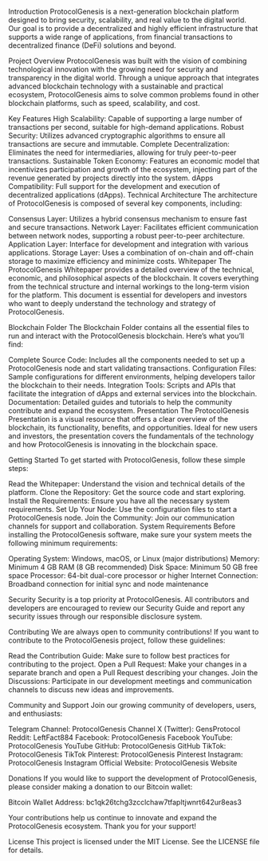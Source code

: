 Introduction
ProtocolGenesis is a next-generation blockchain platform designed to bring security, scalability, and real value to the digital world. Our goal is to provide a decentralized and highly efficient infrastructure that supports a wide range of applications, from financial transactions to decentralized finance (DeFi) solutions and beyond.

Project Overview
ProtocolGenesis was built with the vision of combining technological innovation with the growing need for security and transparency in the digital world. Through a unique approach that integrates advanced blockchain technology with a sustainable and practical ecosystem, ProtocolGenesis aims to solve common problems found in other blockchain platforms, such as speed, scalability, and cost.

Key Features
High Scalability: Capable of supporting a large number of transactions per second, suitable for high-demand applications.
Robust Security: Utilizes advanced cryptographic algorithms to ensure all transactions are secure and immutable.
Complete Decentralization: Eliminates the need for intermediaries, allowing for truly peer-to-peer transactions.
Sustainable Token Economy: Features an economic model that incentivizes participation and growth of the ecosystem, injecting part of the revenue generated by projects directly into the system.
dApps Compatibility: Full support for the development and execution of decentralized applications (dApps).
Technical Architecture
The architecture of ProtocolGenesis is composed of several key components, including:

Consensus Layer: Utilizes a hybrid consensus mechanism to ensure fast and secure transactions.
Network Layer: Facilitates efficient communication between network nodes, supporting a robust peer-to-peer architecture.
Application Layer: Interface for development and integration with various applications.
Storage Layer: Uses a combination of on-chain and off-chain storage to maximize efficiency and minimize costs.
Whitepaper
The ProtocolGenesis Whitepaper provides a detailed overview of the technical, economic, and philosophical aspects of the blockchain. It covers everything from the technical structure and internal workings to the long-term vision for the platform. This document is essential for developers and investors who want to deeply understand the technology and strategy of ProtocolGenesis.

Blockchain Folder
The Blockchain Folder contains all the essential files to run and interact with the ProtocolGenesis blockchain. Here’s what you’ll find:

Complete Source Code: Includes all the components needed to set up a ProtocolGenesis node and start validating transactions.
Configuration Files: Sample configurations for different environments, helping developers tailor the blockchain to their needs.
Integration Tools: Scripts and APIs that facilitate the integration of dApps and external services into the blockchain.
Documentation: Detailed guides and tutorials to help the community contribute and expand the ecosystem.
Presentation
The ProtocolGenesis Presentation is a visual resource that offers a clear overview of the blockchain, its functionality, benefits, and opportunities. Ideal for new users and investors, the presentation covers the fundamentals of the technology and how ProtocolGenesis is innovating in the blockchain space.

Getting Started
To get started with ProtocolGenesis, follow these simple steps:

Read the Whitepaper: Understand the vision and technical details of the platform.
Clone the Repository: Get the source code and start exploring.
Install the Requirements: Ensure you have all the necessary system requirements.
Set Up Your Node: Use the configuration files to start a ProtocolGenesis node.
Join the Community: Join our communication channels for support and collaboration.
System Requirements
Before installing the ProtocolGenesis software, make sure your system meets the following minimum requirements:

Operating System: Windows, macOS, or Linux (major distributions)
Memory: Minimum 4 GB RAM (8 GB recommended)
Disk Space: Minimum 50 GB free space
Processor: 64-bit dual-core processor or higher
Internet Connection: Broadband connection for initial sync and node maintenance

Security
Security is a top priority at ProtocolGenesis. All contributors and developers are encouraged to review our Security Guide and report any security issues through our responsible disclosure system.

Contributing
We are always open to community contributions! If you want to contribute to the ProtocolGenesis project, follow these guidelines:

Read the Contribution Guide: Make sure to follow best practices for contributing to the project.
Open a Pull Request: Make your changes in a separate branch and open a Pull Request describing your changes.
Join the Discussions: Participate in our development meetings and communication channels to discuss new ideas and improvements.

Community and Support
Join our growing community of developers, users, and enthusiasts:

Telegram Channel: ProtocolGenesis Channel
X (Twitter): GensProtocol
Reddit: LeftFact884
Facebook: ProtocolGenesis Facebook
YouTube: ProtocolGenesis YouTube
GitHub: ProtocolGenesis GitHub
TikTok: ProtocolGenesis TikTok
Pinterest: ProtocolGenesis Pinterest
Instagram: ProtocolGenesis Instagram
Official Website: ProtocolGenesis Website

Donations
If you would like to support the development of ProtocolGenesis, please consider making a donation to our Bitcoin wallet:

Bitcoin Wallet Address: bc1qk26tchg3zcclchaw7tfapltjwnrt642ur8eas3

Your contributions help us continue to innovate and expand the ProtocolGenesis ecosystem. Thank you for your support!

License
This project is licensed under the MIT License. See the LICENSE file for details.

